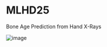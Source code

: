 # MLHD25
Bone Age Prediction from Hand X-Rays

![image](https://github.com/user-attachments/assets/f0e38817-db92-41b3-953f-0b9c5a889c1a)
